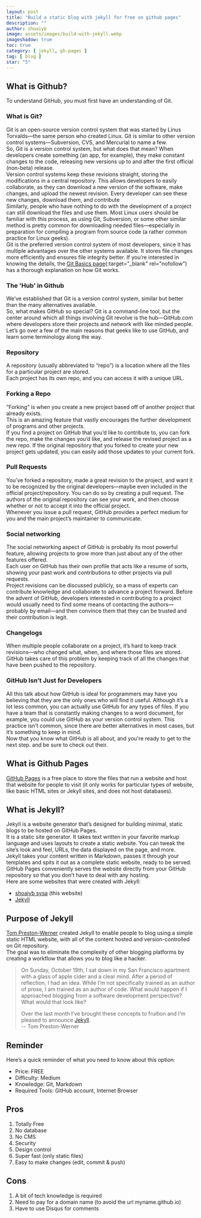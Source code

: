 ```yaml
---
layout: post
title: "Build a static blog with jekyll for free on github pages"
description: ""
author: shoaiyb
image: assets/images/build-with-jekyll.webp
imageshadow: true
toc: true
category: [ jekyll, gh-pages ]
tag: [ blog ]
star: "5"
---
```




## What is Github?
To understand GitHub, you must first have an understanding of Git.     
### What is Git?
Git is an open-source version control system that was started by Linus Torvalds—the same person who created Linux. Git is similar to other version control systems—Subversion, CVS, and Mercurial to name a few.    
So, Git is a version control system, but what does that mean? When developers create something (an app, for example), they make constant changes to the code, releasing new versions up to and after the first official (non-beta) release.     
Version control systems keep these revisions straight, storing the modifications in a central repository. This allows developers to easily collaborate, as they can download a new version of the software, make changes, and upload the newest revision. Every developer can see these new changes, download them, and contribute      
Similarly, people who have nothing to do with the development of a project can still download the files and use them. Most Linux users should be familiar with this process, as using Git, Subversion, or some other similar method is pretty common for downloading needed files—especially in preparation for compiling a program from source code (a rather common practice for Linux geeks).     
Git is the preferred version control system of most developers, since it has multiple advantages over the other systems available. It stores file changes more efficiently and ensures file integrity better. If you’re interested in knowing the details, the [Git Basics page](http://git-scm.com/book/en/Getting-Started-Git-Basics){:target="_blank" rel="nofollow") has a thorough explanation on how Git works.     

### The 'Hub' in Github
We’ve established that Git is a version control system, similar but better than the many alternatives available.    
So, what makes GitHub so special? Git is a command-line tool, but the center around which all things involving Git revolve is the hub—GitHub.com where developers store their projects and network with like minded people.    
Let’s go over a few of the main reasons that geeks like to use GitHub, and learn some terminology along the way.     
### Repository
A repository (usually abbreviated to “repo”) is a location where all the files for a particular project are stored.    
Each project has its own repo, and you can access it with a unique URL.    
### Forking a Repo
“Forking” is when you create a new project based off of another project that already exists.    
This is an amazing feature that vastly encourages the further development of programs and other projects.    
If you find a project on GitHub that you’d like to contribute to, you can fork the repo, make the changes you’d like, and release the revised project as a new repo. If the original repository that you forked to create your new project gets updated, you can easily add those updates to your current fork.     
### Pull Requests
You’ve forked a repository, made a great revision to the project, and want it to be recognized by the original developers—maybe even included in the official project/repository. You can do so by creating a pull request. The authors of the original repository can see your work, and then choose whether or not to accept it into the official project.    
Whenever you issue a pull request, GitHub provides a perfect medium for you and the main project’s maintainer to communicate.    
### Social networking
The social networking aspect of GitHub is probably its most powerful feature, allowing projects to grow more than just about any of the other features offered.     
Each user on GitHub has their own profile that acts like a resume of sorts, showing your past work and contributions to other projects via pull requests.    
Project revisions can be discussed publicly, so a mass of experts can contribute knowledge and collaborate to advance a project forward. Before the advent of GitHub, developers interested in contributing to a project would usually need to find some means of contacting the authors—probably by email—and then convince them that they can be trusted and their contribution is legit.    
### Changelogs
When multiple people collaborate on a project, it’s hard to keep track revisions—who changed what, when, and where those files are stored.    
GitHub takes care of this problem by keeping track of all the changes that have been pushed to the repository.    
### GitHub Isn’t Just for Developers
All this talk about how GitHub is ideal for programmers may have you believing that they are the only ones who will find it useful. Although it’s a lot less common, you can actually use GitHub for any types of files. If you have a team that is constantly making changes to a word document, for example,  you could use GitHub as your version control system. This practice isn’t common, since there are better alternatives in most cases, but it’s something to keep in mind.     
Now that you know what GitHub is all about, and you're ready to get to the next step. and be sure to check out their.     
## What is Github Pages
[GitHub Pages](https://pages.github.com) is a free place to store the files that run a website and host that website for people to visit (it only works for particular types of website, like basic HTML sites or Jekyll sites, and does not host databases).    

## What is Jekyll?
Jekyll is a website generator that’s designed for building minimal, static blogs to be hosted on GitHub Pages.    
It is a static site generator. It takes text written in your favorite markup language and uses layouts to create a static website. You can tweak the site’s look and feel, URLs, the data displayed on the page, and more.     
Jekyll takes your content written in Markdown, passes it through your templates and spits it out as a complete static website, ready to be served. GitHub Pages conveniently serves the website directly from your GitHub repository so that you don’t have to deal with any hosting.     
Here are some websites that were created with Jekyll:     
- [shoaiyb sysa](https://sysa.ml) (this website)     
- [Jekyll](https://jekyllrb.com)    

## Purpose of Jekyll
[Tom Preston-Werner](https://tom.preston-werner.com) created Jekyll to enable people to blog using a simple static HTML website, with all of the content hosted and version-controlled on Git repository.     
The goal was to eliminate the complexity of other blogging platforms by creating a workflow that allows you to blog like a hacker.     

> On Sunday, October 19th, I sat down in my San Francisco apartment with a glass of apple cider and a clear mind. After a period of reflection, I had an idea. While I’m not specifically trained as an author of prose, I am trained as an author of code. What would happen if I approached blogging from a software development perspective? What would that look like?     
>
> Over the last month I’ve brought these concepts to fruition and I’m pleased to announce [Jekyll](https://github.com/mojombo/jekyll).     
> -- Tom Preston-Werner

## Reminder
Here’s a quick reminder of what you need to know about this option:    
- Price: FREE
- Difficulty: Medium
- Knowledge: Git, Markdown
- Required Tools: GitHub account, Internet Browser

## Pros
1. Totally Free    
2. No database    
3. No CMS     
4. Security    
5. Design control    
6. Super fast (only static files)    
7. Easy to make changes (edit, commit & push)    

## Cons
1. A bit of tech knowledge is required    
2. Need to pay for a domain name (to avoid the url myname.github.io)    
3. Have to use Disqus for comments    

